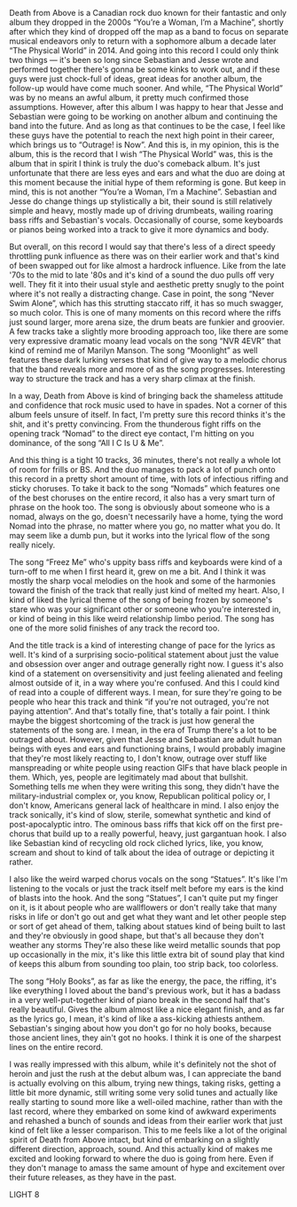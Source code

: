 Death from Above is a Canadian rock duo known for their fantastic and only album they dropped in the 2000s “You’re a Woman, I’m a Machine”, shortly after which they kind of dropped off the map as a band to focus on separate musical endeavors only to return with a sophomore album a decade later “The Physical World” in 2014. And going into this record I could only think two things — it's been so long since Sebastian and Jesse wrote and performed together there's gonna be some kinks to work out, and if these guys were just chock-full of ideas, great ideas for another album, the follow-up would have come much sooner. And while, “The Physical World” was by no means an awful album, it pretty much confirmed those assumptions. However, after this album I was happy to hear that Jesse and Sebastian were going to be working on another album and continuing the band into the future. And as long as that continues to be the case, I feel like these guys have the potential to reach the next high point in their career, which brings us to “Outrage! is Now”. And this is, in my opinion, this is the album, this is the record that I wish “The Physical World” was, this is the album that in spirit I think is truly the duo's comeback album. It's just unfortunate that there are less eyes and ears and what the duo are doing at this moment because the initial hype of them reforming is gone. But keep in mind, this is not another “You’re a Woman, I’m a Machine”. Sebastian and Jesse do change things up stylistically a bit, their sound is still relatively simple and heavy, mostly made up of driving drumbeats, wailing roaring bass riffs and Sebastian's vocals. Occasionally of course, some keyboards or pianos being worked into a track to give it more dynamics and body.

But overall, on this record I would say that there's less of a direct speedy throttling punk influence as there was on their earlier work and that's kind of been swapped out for like almost a hardrock influence. Like from the late '70s to the mid to late '80s and it's kind of a sound the duo pulls off very well. They fit it into their usual style and aesthetic pretty snugly to the point where it's not really a distracting change. Case in point, the song “Never Swim Alone”, which has this strutting staccato riff, it has so much swagger, so much color. This is one of many moments on this record where the riffs just sound larger, more arena size, the drum beats are funkier and groovier. A few tracks take a slightly more brooding approach too, like there are some very expressive dramatic moany lead vocals on the song “NVR 4EVR” that kind of remind me of Marilyn Manson. The song “Moonlight” as well features these dark lurking verses that kind of give way to a melodic chorus that the band reveals more and more of as the song progresses. Interesting way to structure the track and has a very sharp climax at the finish.

In a way, Death from Above is kind of bringing back the shameless attitude and confidence that rock music used to have in spades. Not a corner of this album feels unsure of itself. In fact, I'm pretty sure this record thinks it's the shit, and it's pretty convincing. From the thunderous fight riffs on the opening track “Nomad” to the direct eye contact, I'm hitting on you dominance, of the song “All I C Is U & Me”.

And this thing is a tight 10 tracks, 36 minutes, there's not really a whole lot of room for frills or BS. And the duo manages to pack a lot of punch onto this record in a pretty short amount of time, with lots of infectious riffing and sticky choruses. To take it back to the song “Nomads” which features one of the best choruses on the entire record, it also has a very smart turn of phrase on the hook too. The song is obviously about someone who is a nomad, always on the go, doesn't necessarily have a home, tying the word Nomad into the phrase, no matter where you go, no matter what you do. It may seem like a dumb pun, but it works into the lyrical flow of the song really nicely.

The song “Freez Me” who's uppity bass riffs and keyboards were kind of a turn-off to me when I first heard it, grew on me a bit. And I think it was mostly the sharp vocal melodies on the hook and some of the harmonies toward the finish of the track that really just kind of melted my heart. Also, I kind of liked the lyrical theme of the song of being frozen by someone's stare who was your significant other or someone who you're interested in, or kind of being in this like weird relationship limbo period. The song has one of the more solid finishes of any track the record too.

And the title track is a kind of interesting change of pace for the lyrics as well. It's kind of a surprising socio-political statement about just the value and obsession over anger and outrage generally right now. I guess it's also kind of a statement on oversensitivity and just feeling alienated and feeling almost outside of it, in a way where you're confused. And this I could kind of read into a couple of different ways. I mean, for sure they're going to be people who hear this track and think “if you're not outraged, you're not paying attention”. And that's totally fine, that's totally a fair point. I think maybe the biggest shortcoming of the track is just how general the statements of the song are. I mean, in the era of Trump there's a lot to be outraged about. However, given that Jesse and Sebastian are adult human beings with eyes and ears and functioning brains, I would probably imagine that they're most likely reacting to, I don't know, outrage over stuff like manspreading or white people using reaction GIFs that have black people in them. Which, yes, people are legitimately mad about that bullshit. Something tells me when they were writing this song, they didn't have the military-industrial complex or, you know, Republican political policy or, I don't know, Americans general lack of healthcare in mind. I also enjoy the track sonically, it's kind of slow, sterile, somewhat synthetic and kind of post-apocalyptic intro. The ominous bass riffs that kick off on the first pre-chorus that build up to a really powerful, heavy, just gargantuan hook. I also like Sebastian kind of recycling old rock cliched lyrics, like, you know, scream and shout to kind of talk about the idea of outrage or depicting it rather.

I also like the weird warped chorus vocals on the song “Statues”. It's like I'm listening to the vocals or just the track itself melt before my ears is the kind of blasts into the hook. And the song “Statues”, I can't quite put my finger on it, is it about people who are wallflowers or don't really take that many risks in life or don't go out and get what they want and let other people step or sort of get ahead of them, talking about statues kind of being built to last and they're obviously in good shape, but that's all because they don't weather any storms They're also these like weird metallic sounds that pop up occasionally in the mix, it's like this little extra bit of sound play that kind of keeps this album from sounding too plain, too strip back, too colorless.

The song “Holy Books”, as far as like the energy, the pace, the riffing, it's like everything I loved about the band's previous work, but it has a badass in a very well-put-together kind of piano break in the second half that's really beautiful. Gives the album almost like a nice elegant finish, and as far as the lyrics go, I mean, it's kind of like a ass-kicking athiests anthem. Sebastian's singing about how you don't go for no holy books, because those ancient lines, they ain't got no hooks. I think it is one of the sharpest lines on the entire record.

I was really impressed with this album, while it's definitely not the shot of heroin and just the rush at the debut album was, I can appreciate the band is actually evolving on this album, trying new things, taking risks, getting a little bit more dynamic, still writing some very solid tunes and actually like really starting to sound more like a well-oiled machine, rather than with the last record, where they embarked on some kind of awkward experiments and rehashed a bunch of sounds and ideas from their earlier work that just kind of felt like a lesser comparison. This to me feels like a lot of the original spirit of Death from Above intact, but kind of embarking on a slightly different direction, approach, sound. And this actually kind of makes me excited and looking forward to where the duo is going from here. Even if they don't manage to amass the same amount of hype and excitement over their future releases, as they have in the past.

LIGHT 8
